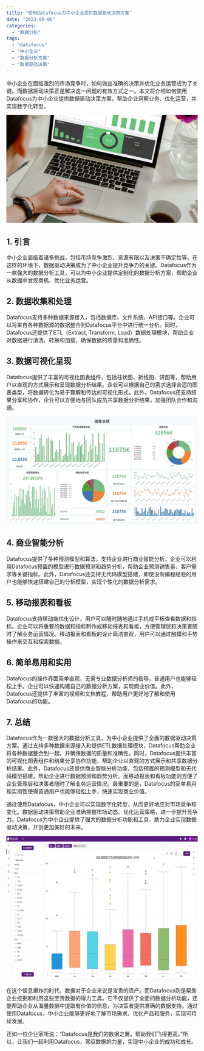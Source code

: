 ```yaml
---
title: "使用Datafocus为中小企业提供数据驱动决策方案"
date: "2023-08-08"
categories: 
  - "数据分析"
tags: 
  - "datafocus"
  - "中小企业"
  - "数据分析方案"
  - "数据驱动决策"
---
```


中小企业在面临激烈的市场竞争时，如何做出准确的决策并优化业务运营成为了关键。而数据驱动决策正是解决这一问题的有效方式之一。本文将介绍如何使用Datafocus为中小企业提供数据驱动决策方案，帮助企业洞察业务、优化运营，并实现数字化转型。

![封面](images/1661242604-pexels-antoni-shkraba-4348403-scaled.jpg)

## 1\. 引言

中小企业面临着诸多挑战，包括市场竞争激烈、资源有限以及决策不确定性等。在这样的环境下，数据驱动决策成为了中小企业提升竞争力的关键。Datafocus作为一款强大的数据分析工具，可以为中小企业提供定制化的数据分析方案，帮助企业从数据中发现商机、优化业务运营。

## 2\. 数据收集和处理

Datafocus支持多种数据来源接入，包括数据库、文件系统、API接口等。企业可以将来自各种数据源的数据整合到Datafocus平台中进行统一分析。同时，Datafocus还提供了ETL（Extract, Transform, Load）数据处理模块，帮助企业对数据进行清洗、转换和加载，确保数据的质量和准确性。

## 3\. 数据可视化呈现

Datafocus提供了丰富的可视化图表组件，包括柱状图、折线图、饼图等，帮助用户以直观的方式展示和呈现数据分析结果。企业可以根据自己的需求选择合适的图表类型，将数据转化为易于理解和传达的可视化形式。此外，Datafocus还支持结果分享和协作，企业可以方便地与团队成员共享数据分析结果，加强团队合作和沟通。

![](images/1691389184-%E9%94%80%E5%94%AE%E4%B8%9A%E7%BB%A9.png)

## 4\. 商业智能分析

Datafocus提供了多种预测模型和算法，支持企业进行商业智能分析。企业可以利用Datafocus预置的模型进行数据预测和趋势分析，帮助企业预测销售量、客户需求等关键指标。此外，Datafocus还支持无代码模型搭建，即使没有编程经验的用户也能够快速搭建自己的分析模型，实现个性化的数据分析需求。

## 5\. 移动报表和看板

Datafocus支持移动端优化设计，用户可以随时随地通过手机或平板查看数据和指标。企业可以将重要的数据和指标制作成移动报表和看板，方便管理层和决策者随时了解业务运营情况。移动报表和看板的设计简洁直观，用户可以通过触摸和手势操作来交互和探索数据。

## 6\. 简单易用和实用

Datafocus的操作界面简单直观，无需专业数据分析师的指导，普通用户也能够轻松上手。企业可以快速构建自己的数据分析方案，实现商业价值。此外，Datafocus还提供了丰富的视频和文档教程，帮助用户更好地了解和使用Datafocus的功能。

## 7\. 总结

Datafocus作为一款强大的数据分析工具，为中小企业提供了全面的数据驱动决策方案。通过支持多种数据来源接入和提供ETL数据处理模块，Datafocus帮助企业将各种数据整合到一起，并确保数据的质量和准确性。同时，Datafocus提供丰富的可视化图表组件和结果分享协作功能，帮助企业以直观的方式展示和共享数据分析结果。此外，Datafocus还提供商业智能分析功能，包括预置的预测模型和无代码模型搭建，帮助企业进行数据预测和趋势分析。而移动报表和看板功能则方便了企业管理层和决策者随时了解业务运营情况。最重要的是，Datafocus的简单易用和实用性使得普通用户也能够轻松上手，快速实现商业价值。

通过使用Datafocus，中小企业可以实现数字化转型，从而更好地应对市场竞争和变化。数据驱动决策帮助企业准确把握市场动态、优化运营策略，进一步提升竞争力。Datafocus为中小企业提供了强大的数据分析功能和工具，助力企业实现数据驱动决策，开创更加美好的未来。

![](images/1690354192-%E7%AE%B1%E5%9E%8B%E5%9B%BE.jpg)

在这个信息爆炸的时代，数据对于企业来说是宝贵的资产。而Datafocus则是帮助企业挖掘和利用这些宝贵数据的得力工具。它不仅提供了全面的数据分析功能，还能帮助企业从海量数据中提取有价值的信息，为决策者提供准确的数据支持。通过使用Datafocus，中小企业能够更好地了解市场需求、优化产品和服务，实现可持续发展。

正如一位企业家所说：“Datafocus是我们的数据之翼，帮助我们飞得更高。”所以，让我们一起利用Datafocus，驾驭数据的力量，实现中小企业的成功和成长。
